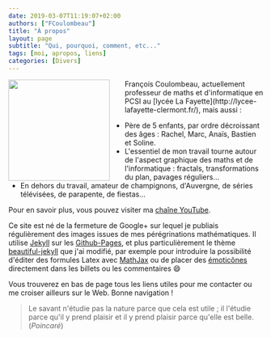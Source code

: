 ```yaml
---
date: 2019-03-07T11:19:07+02:00
authors: ["FCoulombeau"]
title: "À propos" 
layout: page
subtitle: "Qui, pourquoi, comment, etc..."
tags: [moi, apropos, liens]
categories: [Divers]
---
```


<img src="https://fcoulombeau.github.io/img/oim.jpg" style="float:left;width:200px;margin-right:30px;">
François Coulombeau, actuellement professeur de maths et d'informatique en PCSI au [lycée La Fayette](http://lycee-lafayette-clermont.fr/), mais aussi :

- Père de 5 enfants, par ordre décroissant des âges : Rachel, Marc, Anaïs, Bastien et Soline.
- L'essentiel de mon travail tourne autour de l'aspect graphique des maths et de l'informatique : fractals, transformations du plan, pavages réguliers...
- En dehors du travail, amateur de champignons, d'Auvergne, de séries télévisées, de parapente, de fiestas...

Pour en savoir plus, vous pouvez visiter ma [chaîne YouTube](https://www.youtube.com/channel/UCaGpoPXJzHyqvTP14cHPoUg).

Ce site est né de la fermeture de Google+ sur lequel je publiais régulièrement des images issues de mes pérégrinations mathématiques. Il utilise [Jekyll](https://jekyllrb.com/) sur les [Github-Pages](https://pages.github.com/), et plus particulièrement le thème [beautiful-jekyll](https://deanattali.com/beautiful-jekyll/) que j'ai modifié, par exemple pour introduire la possibilité d'éditer des formules Latex avec [MathJax](https://www.mathjax.org/) ou de placer des [émoticônes](https://help.github.com/en/articles/emoji-on-github-pages) directement dans les billets ou les commentaires :smile:

Vous trouverez en bas de page tous les liens utiles pour me contacter ou me croiser ailleurs sur le Web. Bonne navigation !

> Le savant n'étudie pas la nature parce que cela est utile ; il l'étudie parce qu'il y prend plaisir et il y prend plaisir parce qu'elle est belle.  
(_Poincaré_)